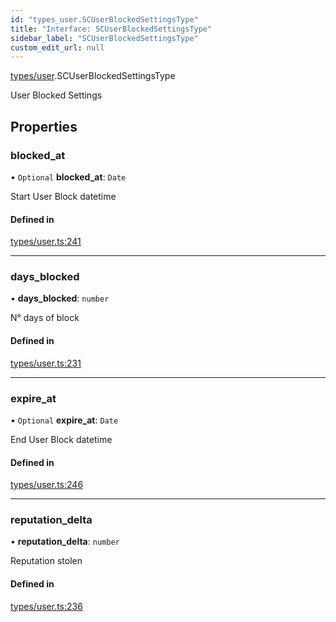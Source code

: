 ```yaml
---
id: "types_user.SCUserBlockedSettingsType"
title: "Interface: SCUserBlockedSettingsType"
sidebar_label: "SCUserBlockedSettingsType"
custom_edit_url: null
---
```


[types/user](../modules/types_user).SCUserBlockedSettingsType

User Blocked Settings

## Properties

### blocked\_at

• `Optional` **blocked\_at**: `Date`

Start User Block datetime

#### Defined in

[types/user.ts:241](https://github.com/selfcommunity/community-ui/blob/9148e4e/packages/sc-core/src/types/user.ts#L241)

___

### days\_blocked

• **days\_blocked**: `number`

N° days of block

#### Defined in

[types/user.ts:231](https://github.com/selfcommunity/community-ui/blob/9148e4e/packages/sc-core/src/types/user.ts#L231)

___

### expire\_at

• `Optional` **expire\_at**: `Date`

End User Block datetime

#### Defined in

[types/user.ts:246](https://github.com/selfcommunity/community-ui/blob/9148e4e/packages/sc-core/src/types/user.ts#L246)

___

### reputation\_delta

• **reputation\_delta**: `number`

Reputation stolen

#### Defined in

[types/user.ts:236](https://github.com/selfcommunity/community-ui/blob/9148e4e/packages/sc-core/src/types/user.ts#L236)
